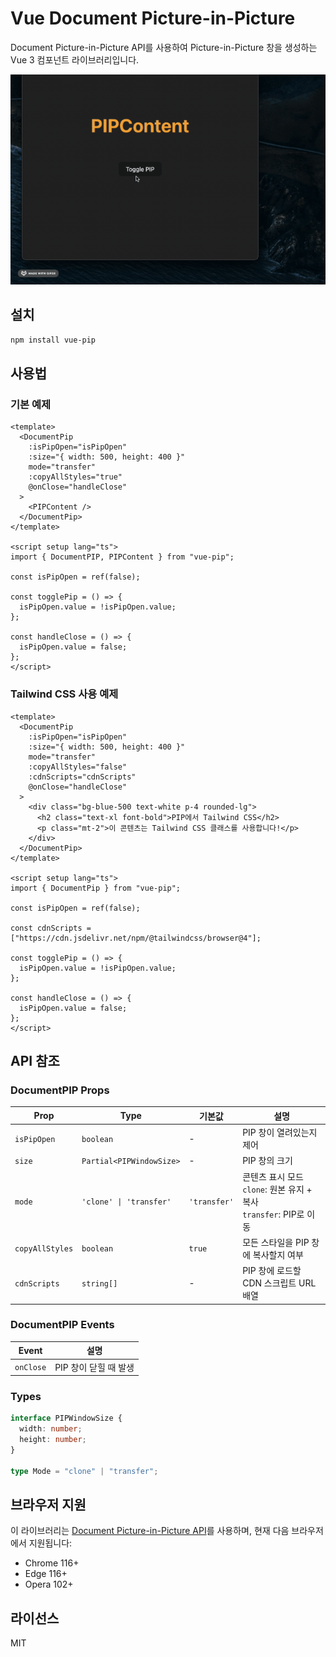# Vue Document Picture-in-Picture

Document Picture-in-Picture API를 사용하여 Picture-in-Picture 창을 생성하는 Vue 3 컴포넌트 라이브러리입니다.

![Vue PIP Demo](./demo.gif)

## 설치

```bash
npm install vue-pip
```

## 사용법

### 기본 예제

```vue
<template>
  <DocumentPip
    :isPipOpen="isPipOpen"
    :size="{ width: 500, height: 400 }"
    mode="transfer"
    :copyAllStyles="true"
    @onClose="handleClose"
  >
    <PIPContent />
  </DocumentPip>
</template>

<script setup lang="ts">
import { DocumentPIP, PIPContent } from "vue-pip";

const isPipOpen = ref(false);

const togglePip = () => {
  isPipOpen.value = !isPipOpen.value;
};

const handleClose = () => {
  isPipOpen.value = false;
};
</script>
```

### Tailwind CSS 사용 예제

```vue
<template>
  <DocumentPip
    :isPipOpen="isPipOpen"
    :size="{ width: 500, height: 400 }"
    mode="transfer"
    :copyAllStyles="false"
    :cdnScripts="cdnScripts"
    @onClose="handleClose"
  >
    <div class="bg-blue-500 text-white p-4 rounded-lg">
      <h2 class="text-xl font-bold">PIP에서 Tailwind CSS</h2>
      <p class="mt-2">이 콘텐츠는 Tailwind CSS 클래스를 사용합니다!</p>
    </div>
  </DocumentPip>
</template>

<script setup lang="ts">
import { DocumentPip } from "vue-pip";

const isPipOpen = ref(false);

const cdnScripts = ["https://cdn.jsdelivr.net/npm/@tailwindcss/browser@4"];

const togglePip = () => {
  isPipOpen.value = !isPipOpen.value;
};

const handleClose = () => {
  isPipOpen.value = false;
};
</script>
```

## API 참조

### DocumentPIP Props

| Prop            | Type                     | 기본값       | 설명                                                                    |
| --------------- | ------------------------ | ------------ | ----------------------------------------------------------------------- |
| `isPipOpen`     | `boolean`                | -            | PIP 창이 열려있는지 제어                                                |
| `size`          | `Partial<PIPWindowSize>` | -            | PIP 창의 크기                                                           |
| `mode`          | `'clone' \| 'transfer'`  | `'transfer'` | 콘텐츠 표시 모드<br>`clone`: 원본 유지 + 복사<br>`transfer`: PIP로 이동 |
| `copyAllStyles` | `boolean`                | `true`       | 모든 스타일을 PIP 창에 복사할지 여부                                    |
| `cdnScripts`    | `string[]`               | -            | PIP 창에 로드할 CDN 스크립트 URL 배열                                   |

### DocumentPIP Events

| Event     | 설명                  |
| --------- | --------------------- |
| `onClose` | PIP 창이 닫힐 때 발생 |

### Types

```typescript
interface PIPWindowSize {
  width: number;
  height: number;
}

type Mode = "clone" | "transfer";
```

## 브라우저 지원

이 라이브러리는 [Document Picture-in-Picture API](https://developer.chrome.com/docs/web-platform/document-picture-in-picture/)를 사용하며, 현재 다음 브라우저에서 지원됩니다:

- Chrome 116+
- Edge 116+
- Opera 102+

## 라이선스

MIT
